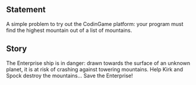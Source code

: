 ## Statement

A simple problem to try out the CodinGame platform: your program must find the highest mountain out of a list of mountains.

## Story

The Enterprise ship is in danger: drawn towards the surface of an unknown planet, it is at risk of crashing against towering mountains. Help Kirk and Spock destroy the mountains... Save the Enterprise!
